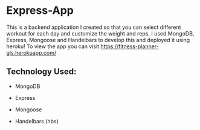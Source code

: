 # Express-App

This is a backend application I created so that you can select different workout for each day and customize the weight and reps. I used MongoDB, Express, Mongoose and Handelbars to develop this and deployed it using heroku! To view the app you can visit https://fitness-planner-gls.herokuapp.com/ 

## Technology Used:

- MongoDB

- Express

- Mongoose

- Handelbars (hbs)


